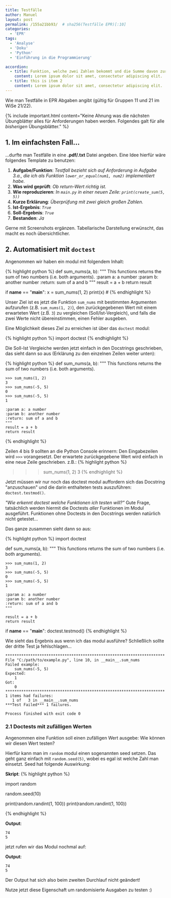 ```yaml
---
title: Testfälle
author: Manuel
layout: post
permalink: /155a21bb93/  # sha256(Testfälle EPR)[:10]
categories:
  - 'EPR'
tags:
  - 'Analyse'
  - 'Doku'
  - 'Python'
  - 'Einführung in die Programmierung'

accordion: 
  - title: Funktion, welche zwei Zahlen bekommt und die Summe davon zurückgibt (returnd)
    content: Lorem ipsum dolor sit amet, consectetur adipiscing elit. 
  - title: this is item 2
    content: Lorem ipsum dolor sit amet, consectetur adipiscing elit.
---
```


Wie man Testfälle in EPR Abgaben angibt (gültig für Gruppen 11 und 21 im WiSe 21/22).

{% include important.html content="Keine Ahnung was die nächsten Übungblätter alles für Anforderungen haben werden. Folgendes galt für alle *bisherigen* Übungsblätter." %}

## 1. Im einfachsten Fall...

...durfte man Testfälle in eine **.pdf/.txt** Datei angeben.
Eine Idee hierfür wäre folgendes Template zu benutzen:

1. **Aufgabe/Funktion**: *Testfall bezieht sich auf Anforderung in Aufgabe 3.a., die ich als Funktion `lower_or_equal(num1, num2)` implementiert habe.*
2. **Was wird geprüft**: *Ob return-Wert richtig ist.*
3. **Wie reproduzieren**: *In `main.py` in einer neuen Zeile: `print(create_sum(5, 5))`*
4. **Kurze Erklärung**: *Überprüfung mit zwei gleich großen Zahlen.*
5. **Ist-Ergebnis**: *`True`*
6. **Soll-Ergebnis**: *`True`*
7. **Bestanden**: *Ja*

Gerne mit Screenshots ergänzen. Tabellarische Darstellung erwünscht, das macht es noch übersichtlicher.

## 2. Automatisiert mit `doctest`

Angenommen wir haben ein modul mit folgendem Inhalt:


{% highlight python %}
def sum_nums(a, b):
    """ This functions returns the sum of two numbers (i.e. both arguments).
    :param a: a number
    :param b: another number
    :return: sum of a and b
    """
    result = a + b
    return result
    
if __name__ == "__main__":
    x = sum_nums(1, 2)
    print(x)  #
{% endhighlight %}

Unser Ziel ist es jetzt die Funktion `sum_nums` mit bestimmten Argumenten aufzurufen (z.B. `sum_nums(1, 2)`), den zurückgegebenen Wert mit einem erwarteten Wert (z.B. `3`) zu vergleichen (Soll/Ist-Vergleich), und falls die zwei Werte nicht übereinstimmen, einen Fehler ausgeben.

Eine Möglichkeit dieses Ziel zu erreichen ist über das `doctest` modul:

{% highlight python %}
import doctest
{% endhighlight %}

Die Soll-Ist Vergleiche werden jetzt einfach in den Docstrings geschrieben, das sieht dann so aus (Erklärung zu den einzelnen Zeilen weiter unten):

{% highlight python %}
def sum_nums(a, b):
    """ This functions returns the sum of two numbers (i.e. both arguments).
    
    >>> sum_nums(1, 2)
    3
    >>> sum_nums(-5, 5)
    0
    >>> sum_nums(-5, 5)
    1
    
    :param a: a number
    :param b: another number
    :return: sum of a and b
    """
    result = a + b
    return result
{% endhighlight %}


Zeilen 4 bis 9 sollten an die Python Console erinnern: Den Eingabezeilen wird `>>>` vorangesetzt. Der erwartete zurückgegebene Wert wird einfach in eine neue Zeile geschrieben. z.B.:
{% highlight python %}
>>> sum_nums(1, 2)
3
{% endhighlight %}

Jetzt müssen wir nur noch das doctest modul auffordern sich das Docstring "anzuschauen" und die darin enthalteten tests auszuführen: `doctest.testmod()`.

*"Wie erkennt doctest welche Funktionen ich testen will?"* Gute Frage, tatsächlich werden hiermit die Doctests *aller* Funktionen im Modul ausgeführt. Funktionen ohne Doctests in den Docstrings werden natürlich nicht getestet...

Das ganze zusammen sieht dann so aus:

{% highlight python %}
import doctest

def sum_nums(a, b):
    """ This functions returns the sum of two numbers (i.e. both arguments).

    >>> sum_nums(1, 2)
    3
    >>> sum_nums(-5, 5)
    0
    >>> sum_nums(-5, 5)
    1

    :param a: a number
    :param b: another number
    :return: sum of a and b
    """

    result = a + b
    return result


if __name__ == "__main__":
    doctest.testmod()
{% endhighlight %}

Wie sieht das Ergebnis aus wenn ich das modul ausführe? Schließlich sollte der dritte Test ja fehlschlagen...


```
**********************************************************************
File "C:/path/to/example.py", line 10, in __main__.sum_nums
Failed example:
    sum_nums(-5, 5)
Expected:
    1
Got:
    0
**********************************************************************
1 items had failures:
   1 of   3 in __main__.sum_nums
***Test Failed*** 1 failures.

Process finished with exit code 0
```

### 2.1 Doctests mit zufälligen Werten

Angenommen eine Funktion soll einen zufälligen Wert ausgebe: Wie können wir diesen Wert testen?

Hierfür kann man im `random` modul einen sogenannten seed setzen. Das geht ganz einfach mit `random.seed(5)`, wobei es egal ist welche Zahl man einsetzt. Seed hat folgende Auswirkung:

**Skript**:
{% highlight python %}

import random

random.seed(10)

print(random.randint(1, 100))
print(random.randint(1, 100))

{% endhighlight %}

**Output**: 
```
74
5
```

jetzt rufen wir das Modul nochmal auf:

**Output**: 
```
74
5
```

Der Output hat sich also beim zweiten Durchlauf nicht geändert!

Nutze jetzt diese Eigenschaft um randomisierte Ausgaben zu testen :)



